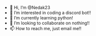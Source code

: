 - 👋 Hi, I’m @Nedak23
- 👀 I’m interested in coding a discord bot!!
- 🌱 I’m currently learning python!
- 💞️ I’m looking to collaborate on nothing!!
- 📫 How to reach me, just email me!!
